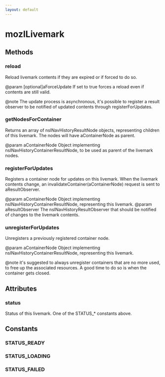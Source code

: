 ```yaml
---
layout: default
---
```


# mozILivemark #

## Methods ##

### reload ###

Reload livemark contents if they are expired or if forced to do so.

@param [optional]aForceUpdate
       If set to true forces a reload even if contents are still valid.

@note The update process is asynchronous, it's possible to register a
      result observer to be notified of updated contents through
      registerForUpdates.


### getNodesForContainer ###

Returns an array of nsINavHistoryResultNode objects, representing children
of this livemark.  The nodes will have aContainerNode as parent.

@param aContainerNode
       Object implementing nsINavHistoryContainerResultNode, to be used as
       parent of the livemark nodes.


### registerForUpdates ###

Registers a container node for updates on this livemark.
When the livemark contents change, an invalidateContainer(aContainerNode)
request is sent to aResultObserver.

@param aContainerNode
       Object implementing nsINavHistoryContainerResultNode, representing
       this livemark.
@param aResultObserver
       The nsINavHistoryResultObserver that should be notified of changes
       to the livemark contents.


### unregisterForUpdates ###

Unregisters a previously registered container node.

@param aContainerNode
       Object implementing nsINavHistoryContainerResultNode, representing
       this livemark.

@note it's suggested to always unregister containers that are no more used,
      to free up the associated resources.  A good time to do so is when
      the container gets closed.


## Attributes ##

### status ###

Status of this livemark.  One of the STATUS_* constants above.


## Constants ##

### STATUS_READY ###

### STATUS_LOADING ###

### STATUS_FAILED ###
